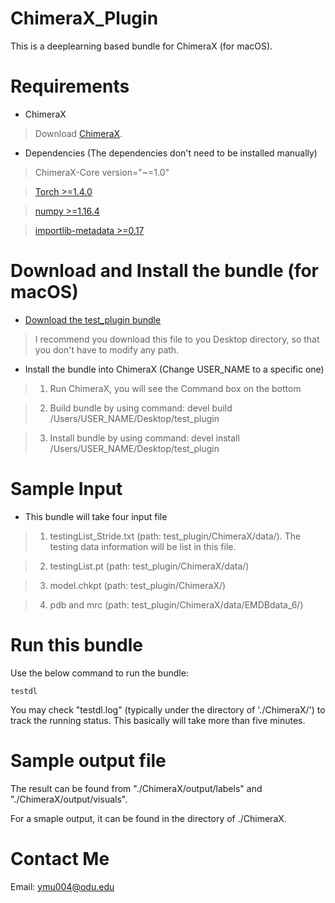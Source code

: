 # ChimeraX_Plugin

This is a deeplearning based bundle for ChimeraX (for macOS).

# Requirements

  * ChimeraX

> Download [ChimeraX](https://www.cgl.ucsf.edu/chimerax/download.html). 

  * Dependencies (The dependencies don't need to be installed manually)
>   ChimeraX-Core version="~=1.0"

>   [Torch >=1.4.0](https://pytorch.org/)

>   [numpy >=1.16.4](https://pypi.org/project/numpy/)

>   [importlib-metadata >=0.17](https://pypi.org/project/importlib-metadata/#history)

# Download and Install the bundle (for macOS)

  * [Download the test_plugin bundle](https://github.com/Yongcheng123/test_plugin)

>  I recommend you download this file to you Desktop directory, so that you don't have to modify any path.

  * Install the bundle into ChimeraX (Change USER_NAME to a specific one)

> 1. Run ChimeraX, you will see the Command box on the bottom

> 2. Build bundle by using command: devel build /Users/USER_NAME/Desktop/test_plugin

> 3. Install bundle by using command:   devel install /Users/USER_NAME/Desktop/test_plugin

# Sample Input

  * This bundle will take four input file

> 1. testingList_Stride.txt (path: test_plugin/ChimeraX/data/). The testing data
> information will be list in this file.

> 2. testingList.pt (path: test_plugin/ChimeraX/data/)

> 3. model.chkpt (path: test_plugin/ChimeraX/)

> 4. pdb and mrc (path: test_plugin/ChimeraX/data/EMDBdata_6/)

# Run this bundle

Use the below command to run the bundle:
```
testdl
```
You may check "testdl.log" (typically under the directory of './ChimeraX/') to track the running status. This basically will take more than five
minutes.

# Sample output file

The result can be found from "./ChimeraX/output/labels" and "./ChimeraX/output/visuals".

For a smaple output, it can be found in the directory of ./ChimeraX.

# Contact Me
Email: ymu004@odu.edu

